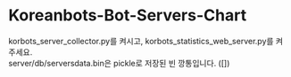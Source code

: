 # Koreanbots-Bot-Servers-Chart
 korbots_server_collector.py를 켜시고, korbots_statistics_web_server.py를 켜 주세요.  
 server/db/serversdata.bin은 pickle로 저장된 빈 깡통입니다. ([])
